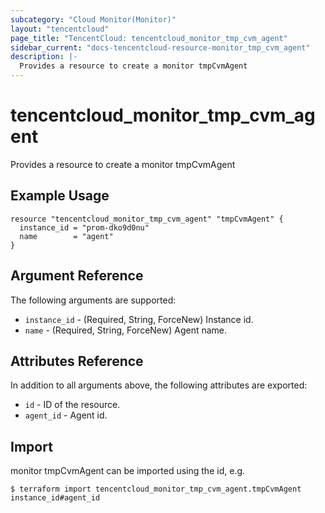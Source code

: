 ```yaml
---
subcategory: "Cloud Monitor(Monitor)"
layout: "tencentcloud"
page_title: "TencentCloud: tencentcloud_monitor_tmp_cvm_agent"
sidebar_current: "docs-tencentcloud-resource-monitor_tmp_cvm_agent"
description: |-
  Provides a resource to create a monitor tmpCvmAgent
---
```


# tencentcloud_monitor_tmp_cvm_agent

Provides a resource to create a monitor tmpCvmAgent

## Example Usage

```hcl
resource "tencentcloud_monitor_tmp_cvm_agent" "tmpCvmAgent" {
  instance_id = "prom-dko9d0nu"
  name        = "agent"
}
```

## Argument Reference

The following arguments are supported:

* `instance_id` - (Required, String, ForceNew) Instance id.
* `name` - (Required, String, ForceNew) Agent name.

## Attributes Reference

In addition to all arguments above, the following attributes are exported:

* `id` - ID of the resource.
* `agent_id` - Agent id.


## Import

monitor tmpCvmAgent can be imported using the id, e.g.
```
$ terraform import tencentcloud_monitor_tmp_cvm_agent.tmpCvmAgent instance_id#agent_id
```

